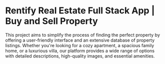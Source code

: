 # Rentify Real Estate Full Stack App | Buy and Sell Property
 This project aims to simplify the process of finding the perfect property by offering a user-friendly interface and an extensive database of property listings. Whether you're looking for a cozy apartment, a spacious family home, or a luxurious villa, our platform provides a wide range of options with detailed descriptions, high-quality images, and essential amenities.
